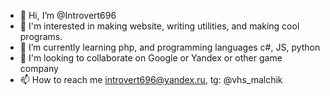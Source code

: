 - 👋 Hi, I’m @Introvert696
- 👀 I'm interested in making website, writing utilities, and making cool programs.
- 🌱 I’m currently learning php, and programming languages c#, JS, python
- 💞️ I'm looking to collaborate on Google or Yandex or other game company
- 📫 How to reach me introvert696@yandex.ru, tg: @vhs_malchik

<!---
Introvert696/Introvert696 is a ✨ special ✨ repository because its `README.md` (this file) appears on your GitHub profile.
You can click the Preview link to take a look at your changes.
--->
